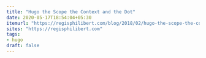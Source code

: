 ```yaml
---
title: "Hugo the Scope the Context and the Dot"
date: 2020-05-17T18:54:04+05:30
itemurl: "https://regisphilibert.com/blog/2018/02/hugo-the-scope-the-context-and-the-dot/"
sites: "https://regisphilibert.com"
tags: 
- hugo
draft: false
---
```


